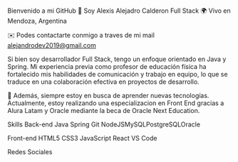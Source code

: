 Bienvenido a mi GitHub 👋
Soy Alexis Alejadro Calderon Full Stack
🌍 Vivo en Mendoza, Argentina

✉️ Podes contactarte conmigo a traves de mi mail alejandrodev2019@gmail.com

Si bien soy desarrollador Full Stack, tengo un enfoque orientado en Java y Spring. Mi experiencia previa como profesor de educación física ha fortalecido mis habilidades de comunicación y trabajo en equipo, lo que se traduce en una colaboración efectiva en proyectos de desarrollo.

🧠 Además, siempre estoy en busca de aprender nuevas tecnologías. Actualmente, estoy realizando una especializacion en Front End gracias a Alura Latam y Oracle mediante la beca de Oracle Next Education.

Skills
Back-end
Java Spring Git NodeJSMySQLPostgreSQLOracle

Front-end
HTML5 CSS3 JavaScript React VS Code

Redes Sociales


